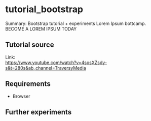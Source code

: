 # tutorial_bootstrap

Summary:
Bootstrap tutorial + experiments
Lorem Ipsum bottcamp.  
BECOME A LOREM IPSUM TODAY

## Tutorial source

Link:  
https://www.youtube.com/watch?v=4sosXZsdy-s&t=280s&ab_channel=TraversyMedia

## Requirements

- Browser

## Further experiments
